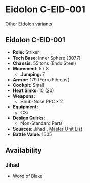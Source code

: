 # Eidolon C-EID-001 

[Other Eidolon variants](../eidolon.md) 

## Eidolon C-EID-001 

- **Role:** Striker 
- **Tech Base:** Inner Sphere (3077) 
- **Chassis:** 55 tons (Endo Steel) 
- **Movement:** 5 / 8 
  - **Jumping:** 7 
- **Armor:** 179 (Ferro Fibrous) 
- **Cockpit:** Small 
- **Heat Sinks:** 10 (20) 
- **Weapons:** 
  - Snub-Nose PPC × 2 
- **Equipment:** 
  - C3i 
- **Design Quirks:** 
  - Non-Standard Parts 
- **Sources:** Jihad , [Master Unit List](http://masterunitlist.info/Unit/Details/943/eidolon-c-eid-001) 
- **Battle Value:** 1505 

## Availability 

### Jihad 

- Word of Blake 

